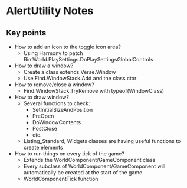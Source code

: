 # AlertUtility Notes

## Key points

- How to add an icon to the toggle icon area?
  - Using Harmony to patch RimWorld.PlaySettings.DoPlaySettingsGlobalControls
- How to draw a window?
  - Create a class extends Verse.Window
  - Use Find.WindowStack.Add and the class ctor
- How to remove/close a window?
  - Find.WindowStack.TryRemove with typeof(WindowClass)
- How to draw window?
  - Several functions to check:
    - SetInitialSizeAndPosition
    - PreOpen
    - DoWindowContents
    - PostClose
    - etc.
  - Listing_Standard, Widgets classes are having useful functions to create elements
- How to run things on every tick of the game?
  - Extends the WorldComponent/GameComponent class
  - Every subclass of WorldComponent/GameComponent will automatically be created at the start of the game
  - WorldComponentTick function

